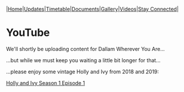 |[Home](https://dallam1.github.io/)|[Updates](https://dallam1.github.io/updates)|[Timetable](https://dallam1.github.io/timetable)|[Documents](https://dallam1.github.io/documents)|[Gallery](https://dallam1.github.io/gallery)|[Videos](https://dallam1.github.io/videos)|[Stay Connected](https://dallam1.github.io/stayconnected)|

# YouTube

We'll shortly be uploading content for Dallam Wherever You Are...

...but while we must keep you waiting a little bit longer for that...

...please enjoy some vintage Holly and Ivy from 2018 and 2019:

[Holly and Ivy Season 1 Episode 1](https://youtu.be/PsENUP4uT48)
